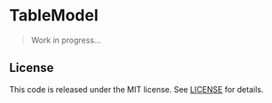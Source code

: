 # TableModel

> Work in progress...

## License
This code is released under the MIT license. See [LICENSE](LICENSE) for details.
